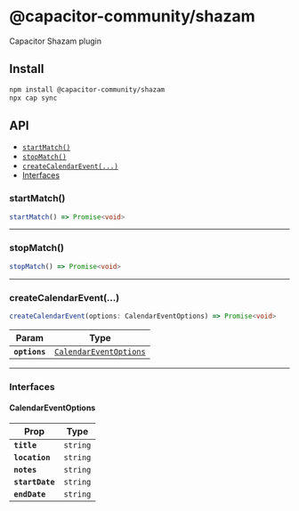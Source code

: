 # @capacitor-community/shazam

Capacitor Shazam plugin

## Install

```bash
npm install @capacitor-community/shazam
npx cap sync
```

## API

<docgen-index>

* [`startMatch()`](#startmatch)
* [`stopMatch()`](#stopmatch)
* [`createCalendarEvent(...)`](#createcalendarevent)
* [Interfaces](#interfaces)

</docgen-index>

<docgen-api>
<!--Update the source file JSDoc comments and rerun docgen to update the docs below-->

### startMatch()

```typescript
startMatch() => Promise<void>
```

--------------------


### stopMatch()

```typescript
stopMatch() => Promise<void>
```

--------------------


### createCalendarEvent(...)

```typescript
createCalendarEvent(options: CalendarEventOptions) => Promise<void>
```

| Param         | Type                                                                  |
| ------------- | --------------------------------------------------------------------- |
| **`options`** | <code><a href="#calendareventoptions">CalendarEventOptions</a></code> |

--------------------


### Interfaces


#### CalendarEventOptions

| Prop            | Type                |
| --------------- | ------------------- |
| **`title`**     | <code>string</code> |
| **`location`**  | <code>string</code> |
| **`notes`**     | <code>string</code> |
| **`startDate`** | <code>string</code> |
| **`endDate`**   | <code>string</code> |

</docgen-api>
